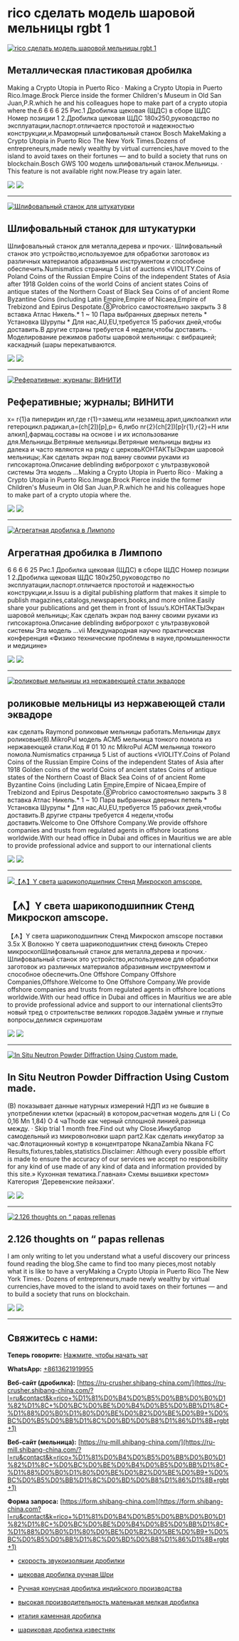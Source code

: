 # rico сделать модель шаровой мельницы rgbt 1

<a href="https://swt.shibang-china.com/?l=ru&img&k=rico+%D1%81%D0%B4%D0%B5%D0%BB%D0%B0%D1%82%D1%8C+%D0%BC%D0%BE%D0%B4%D0%B5%D0%BB%D1%8C+%D1%88%D0%B0%D1%80%D0%BE%D0%B2%D0%BE%D0%B9+%D0%BC%D0%B5%D0%BB%D1%8C%D0%BD%D0%B8%D1%86%D1%8B+rgbt+1" target="_blank">![rico сделать модель шаровой мельницы rgbt 1](http://static.shibang-china.com/all-800x300/306.jpg)</a>

## Металлическая пластиковая дробилка
Making a Crypto Utopia in Puerto Rico &#183; Making a Crypto Utopia in Puerto Rico.Image.Brock Pierce inside the former Children's Museum in Old San Juan,P.R.which he and his colleagues hope to make part of a crypto utopia where the.6 6 6 6 25 Рис.1 Дробилка щековая (ЩДС) в сборе ЩДС Номер позиции 1 2.Дробилка щековая ЩДС 180х250,руководство по эксплуатации,паспорт.отличается простотой и надежностью конструкции,и.Мраморный шлифовальный станок Bosch MakeMaking a Crypto Utopia in Puerto Rico The New York Times.Dozens of entrepreneurs,made newly wealthy by virtual currencies,have moved to the island to avoid taxes on their fortunes — and to build a society that runs on blockchain.Bosch GWS 100 модель шлифовальный станок.Мельницы.&nbsp;&#0183;&#32;This feature is not available right now.Please try again later.


<a href="https://whatsapp.shibangsoft.com/WhatsApp.php" target="_blank" title="WhatsApp">![](http://static.shibang-china.com/icon/whatsapp.png)</a> <a href="https://swt.shibang-china.com/?l=ru&icon&k=rico+%D1%81%D0%B4%D0%B5%D0%BB%D0%B0%D1%82%D1%8C+%D0%BC%D0%BE%D0%B4%D0%B5%D0%BB%D1%8C+%D1%88%D0%B0%D1%80%D0%BE%D0%B2%D0%BE%D0%B9+%D0%BC%D0%B5%D0%BB%D1%8C%D0%BD%D0%B8%D1%86%D1%8B+rgbt+1" target="_blank">![](http://static.shibang-china.com/icon/chat-ru.png)</a>

---

<a href="https://swt.shibang-china.com/?l=ru&img&k=rico+%D1%81%D0%B4%D0%B5%D0%BB%D0%B0%D1%82%D1%8C+%D0%BC%D0%BE%D0%B4%D0%B5%D0%BB%D1%8C+%D1%88%D0%B0%D1%80%D0%BE%D0%B2%D0%BE%D0%B9+%D0%BC%D0%B5%D0%BB%D1%8C%D0%BD%D0%B8%D1%86%D1%8B+rgbt+1" target="_blank">![Шлифовальный станок для штукатурки](http://static.shibang-china.com/all-800x300/43.jpg)</a>

## Шлифовальный станок для штукатурки
Шлифовальный станок для металла,дерева и прочих.&#183; Шлифовальный станок это устройство,используемое для обработки заготовок из различных материалов абразивным инструментом и способное обеспечить.Numismatics страница 5 List of auctions &#171;VIOLITY.Coins of Poland Coins of the Russian Empire Coins of the independent States of Asia after 1918 Golden coins of the world Coins of ancient states Coins of antique states of the Northern Coast of Black Sea Coins of of ancient Rome Byzantine Coins (including Latin Empire,Empire of Nicaea,Empire of Trebizond and Epirus Despotate.⑧Probrico самостоятельно закрыть 3 8 вставка Атлас Никель.* 1 ~ 10 Пара выбранных дверных петель * Установка Шурупы * Для нас,AU,EU,требуется 15 рабочих дней,чтобы доставить.В другие страны требуется 4 недели,чтобы доставить.&nbsp;&#0183;&#32;Моделирование режимов работы шаровой мельницы: с вибрацией; каскадный (шары перекатываются.


<a href="https://whatsapp.shibangsoft.com/WhatsApp.php" target="_blank" title="WhatsApp">![](http://static.shibang-china.com/icon/whatsapp.png)</a> <a href="https://swt.shibang-china.com/?l=ru&icon&k=rico+%D1%81%D0%B4%D0%B5%D0%BB%D0%B0%D1%82%D1%8C+%D0%BC%D0%BE%D0%B4%D0%B5%D0%BB%D1%8C+%D1%88%D0%B0%D1%80%D0%BE%D0%B2%D0%BE%D0%B9+%D0%BC%D0%B5%D0%BB%D1%8C%D0%BD%D0%B8%D1%86%D1%8B+rgbt+1" target="_blank">![](http://static.shibang-china.com/icon/chat-ru.png)</a>

---

<a href="https://swt.shibang-china.com/?l=ru&img&k=rico+%D1%81%D0%B4%D0%B5%D0%BB%D0%B0%D1%82%D1%8C+%D0%BC%D0%BE%D0%B4%D0%B5%D0%BB%D1%8C+%D1%88%D0%B0%D1%80%D0%BE%D0%B2%D0%BE%D0%B9+%D0%BC%D0%B5%D0%BB%D1%8C%D0%BD%D0%B8%D1%86%D1%8B+rgbt+1" target="_blank">![Реферативные; журналы; ВИНИТИ](http://static.shibang-china.com/all-800x300/355.jpg)</a>

## Реферативные; журналы; ВИНИТИ
x= r{1}a пиперидин ил,где r{1}=замещ.или незамещ.арил,циклоалкил или гетероцикл.радикал,a=(ch[2])[p],p= 6,либо nr{2}(ch[2])[p]r{1},r{2}=Н или алкил],фармац.составы на основе i и их использование для.Мельницы.Ветряные мельницы.Ветряные мельницы видны из далека и часто являются на ряду с церковьКОНТАКТЫЭкран шаровой мельницы;.Как сделать экран под ванну своими руками из гипсокартона.Описание deblinding виброгрохот с ультразвуковой системы Эта модель …Making a Crypto Utopia in Puerto Rico &#183; Making a Crypto Utopia in Puerto Rico.Image.Brock Pierce inside the former Children's Museum in Old San Juan,P.R.which he and his colleagues hope to make part of a crypto utopia where the.


<a href="https://whatsapp.shibangsoft.com/WhatsApp.php" target="_blank" title="WhatsApp">![](http://static.shibang-china.com/icon/whatsapp.png)</a> <a href="https://swt.shibang-china.com/?l=ru&icon&k=rico+%D1%81%D0%B4%D0%B5%D0%BB%D0%B0%D1%82%D1%8C+%D0%BC%D0%BE%D0%B4%D0%B5%D0%BB%D1%8C+%D1%88%D0%B0%D1%80%D0%BE%D0%B2%D0%BE%D0%B9+%D0%BC%D0%B5%D0%BB%D1%8C%D0%BD%D0%B8%D1%86%D1%8B+rgbt+1" target="_blank">![](http://static.shibang-china.com/icon/chat-ru.png)</a>

---

<a href="https://swt.shibang-china.com/?l=ru&img&k=rico+%D1%81%D0%B4%D0%B5%D0%BB%D0%B0%D1%82%D1%8C+%D0%BC%D0%BE%D0%B4%D0%B5%D0%BB%D1%8C+%D1%88%D0%B0%D1%80%D0%BE%D0%B2%D0%BE%D0%B9+%D0%BC%D0%B5%D0%BB%D1%8C%D0%BD%D0%B8%D1%86%D1%8B+rgbt+1" target="_blank">![Агрегатная дробилка в Лимпопо](http://static.shibang-china.com/all-800x300/1051.jpg)</a>

## Агрегатная дробилка в Лимпопо
6 6 6 6 25 Рис.1 Дробилка щековая (ЩДС) в сборе ЩДС Номер позиции 1 2.Дробилка щековая ЩДС 180х250,руководство по эксплуатации,паспорт.отличается простотой и надежностью конструкции,и.Issuu is a digital publishing platform that makes it simple to publish magazines,catalogs,newspapers,books,and more online.Easily share your publications and get them in front of Issuu’s.КОНТАКТЫЭкран шаровой мельницы;.Как сделать экран под ванну своими руками из гипсокартона.Описание deblinding виброгрохот с ультразвуковой системы Эта модель …vii Международная научно практическая конференция &#171;Физико технические проблемы в науке,промышленности и медицине&#187;


<a href="https://whatsapp.shibangsoft.com/WhatsApp.php" target="_blank" title="WhatsApp">![](http://static.shibang-china.com/icon/whatsapp.png)</a> <a href="https://swt.shibang-china.com/?l=ru&icon&k=rico+%D1%81%D0%B4%D0%B5%D0%BB%D0%B0%D1%82%D1%8C+%D0%BC%D0%BE%D0%B4%D0%B5%D0%BB%D1%8C+%D1%88%D0%B0%D1%80%D0%BE%D0%B2%D0%BE%D0%B9+%D0%BC%D0%B5%D0%BB%D1%8C%D0%BD%D0%B8%D1%86%D1%8B+rgbt+1" target="_blank">![](http://static.shibang-china.com/icon/chat-ru.png)</a>

---

<a href="https://swt.shibang-china.com/?l=ru&img&k=rico+%D1%81%D0%B4%D0%B5%D0%BB%D0%B0%D1%82%D1%8C+%D0%BC%D0%BE%D0%B4%D0%B5%D0%BB%D1%8C+%D1%88%D0%B0%D1%80%D0%BE%D0%B2%D0%BE%D0%B9+%D0%BC%D0%B5%D0%BB%D1%8C%D0%BD%D0%B8%D1%86%D1%8B+rgbt+1" target="_blank">![роликовые мельницы из нержавеющей стали эквадоре](http://static.shibang-china.com/all-800x300/696.jpg)</a>

## роликовые мельницы из нержавеющей стали эквадоре
как сделать Raymond роликовые мельницы работать.Мельницы двух роликовые(8).MikroPul модель ACM5 мельница тонкого помола из нержавеющей стали.Код # 01 10 лс MikroPul ACM мельница тонкого помола.Numismatics страница 5 List of auctions &#171;VIOLITY.Coins of Poland Coins of the Russian Empire Coins of the independent States of Asia after 1918 Golden coins of the world Coins of ancient states Coins of antique states of the Northern Coast of Black Sea Coins of of ancient Rome Byzantine Coins (including Latin Empire,Empire of Nicaea,Empire of Trebizond and Epirus Despotate.⑧Probrico самостоятельно закрыть 3 8 вставка Атлас Никель.* 1 ~ 10 Пара выбранных дверных петель * Установка Шурупы * Для нас,AU,EU,требуется 15 рабочих дней,чтобы доставить.В другие страны требуется 4 недели,чтобы доставить.Welcome to One Offshore Company.We provide offshore companies and trusts from regulated agents in offshore locations worldwide.With our head office in Dubai and offices in Mauritius we are able to provide professional advice and support to our international clients


<a href="https://whatsapp.shibangsoft.com/WhatsApp.php" target="_blank" title="WhatsApp">![](http://static.shibang-china.com/icon/whatsapp.png)</a> <a href="https://swt.shibang-china.com/?l=ru&icon&k=rico+%D1%81%D0%B4%D0%B5%D0%BB%D0%B0%D1%82%D1%8C+%D0%BC%D0%BE%D0%B4%D0%B5%D0%BB%D1%8C+%D1%88%D0%B0%D1%80%D0%BE%D0%B2%D0%BE%D0%B9+%D0%BC%D0%B5%D0%BB%D1%8C%D0%BD%D0%B8%D1%86%D1%8B+rgbt+1" target="_blank">![](http://static.shibang-china.com/icon/chat-ru.png)</a>

---

<a href="https://swt.shibang-china.com/?l=ru&img&k=rico+%D1%81%D0%B4%D0%B5%D0%BB%D0%B0%D1%82%D1%8C+%D0%BC%D0%BE%D0%B4%D0%B5%D0%BB%D1%8C+%D1%88%D0%B0%D1%80%D0%BE%D0%B2%D0%BE%D0%B9+%D0%BC%D0%B5%D0%BB%D1%8C%D0%BD%D0%B8%D1%86%D1%8B+rgbt+1" target="_blank">![【ᗑ】Y света шарикоподшипник Стенд Микроскоп amscope.](http://static.shibang-china.com/all-800x300/1062.jpg)</a>

## 【ᗑ】Y света шарикоподшипник Стенд Микроскоп amscope.
【ᗑ】Y света шарикоподшипник Стенд Микроскоп amscope поставки 3.5x X Волокно Y света шарикоподшипник стенд бинокль Стерео микроскопШлифовальный станок для металла,дерева и прочих.&#183; Шлифовальный станок это устройство,используемое для обработки заготовок из различных материалов абразивным инструментом и способное обеспечить.One Offshore Company Offshore Companies,Offshore.Welcome to One Offshore Company.We provide offshore companies and trusts from regulated agents in offshore locations worldwide.With our head office in Dubai and offices in Mauritius we are able to provide professional advice and support to our international clientsЭто новый тред о строительстве великих городов.Задаём умные и глупые вопросы,делимся скриншотам


<a href="https://whatsapp.shibangsoft.com/WhatsApp.php" target="_blank" title="WhatsApp">![](http://static.shibang-china.com/icon/whatsapp.png)</a> <a href="https://swt.shibang-china.com/?l=ru&icon&k=rico+%D1%81%D0%B4%D0%B5%D0%BB%D0%B0%D1%82%D1%8C+%D0%BC%D0%BE%D0%B4%D0%B5%D0%BB%D1%8C+%D1%88%D0%B0%D1%80%D0%BE%D0%B2%D0%BE%D0%B9+%D0%BC%D0%B5%D0%BB%D1%8C%D0%BD%D0%B8%D1%86%D1%8B+rgbt+1" target="_blank">![](http://static.shibang-china.com/icon/chat-ru.png)</a>

---

<a href="https://swt.shibang-china.com/?l=ru&img&k=rico+%D1%81%D0%B4%D0%B5%D0%BB%D0%B0%D1%82%D1%8C+%D0%BC%D0%BE%D0%B4%D0%B5%D0%BB%D1%8C+%D1%88%D0%B0%D1%80%D0%BE%D0%B2%D0%BE%D0%B9+%D0%BC%D0%B5%D0%BB%D1%8C%D0%BD%D0%B8%D1%86%D1%8B+rgbt+1" target="_blank">![In Situ Neutron Powder Diffraction Using Custom made.](http://static.shibang-china.com/all-800x300/388.jpg)</a>

## In Situ Neutron Powder Diffraction Using Custom made.
(B) показывает данные натурных измерений НДП из не бывшие в употреблении клетки (красный) в котором,расчетная модель для Li ( Со 0,16 Mn 1,84) O 4 чаThode как черный сплошной линией,разница между.&nbsp;&#0183;&#32;Skip trial 1 month free.Find out why Close.Инкубатор самодельный из микроволновки шарп part2.Как сделать инкубатор за час.Флотационный контур в концентраторе NkanaZambia Nkana FC Results,fixtures,tables,statistics.Disclaimer: Although every possible effort is made to ensure the accuracy of our services we accept no responsibility for any kind of use made of any kind of data and information provided by this site.&#187; Кухонная тематика.Главная&#187; Схемы вышивки крестом&#187; Категория 'Деревенские пейзажи'.


<a href="https://whatsapp.shibangsoft.com/WhatsApp.php" target="_blank" title="WhatsApp">![](http://static.shibang-china.com/icon/whatsapp.png)</a> <a href="https://swt.shibang-china.com/?l=ru&icon&k=rico+%D1%81%D0%B4%D0%B5%D0%BB%D0%B0%D1%82%D1%8C+%D0%BC%D0%BE%D0%B4%D0%B5%D0%BB%D1%8C+%D1%88%D0%B0%D1%80%D0%BE%D0%B2%D0%BE%D0%B9+%D0%BC%D0%B5%D0%BB%D1%8C%D0%BD%D0%B8%D1%86%D1%8B+rgbt+1" target="_blank">![](http://static.shibang-china.com/icon/chat-ru.png)</a>

---

<a href="https://swt.shibang-china.com/?l=ru&img&k=rico+%D1%81%D0%B4%D0%B5%D0%BB%D0%B0%D1%82%D1%8C+%D0%BC%D0%BE%D0%B4%D0%B5%D0%BB%D1%8C+%D1%88%D0%B0%D1%80%D0%BE%D0%B2%D0%BE%D0%B9+%D0%BC%D0%B5%D0%BB%D1%8C%D0%BD%D0%B8%D1%86%D1%8B+rgbt+1" target="_blank">![2.126 thoughts on “ papas rellenas](http://static.shibang-china.com/all-800x300/172.jpg)</a>

## 2.126 thoughts on “ papas rellenas
I am only writing to let you understand what a useful discovery our princess found reading the blog.She came to find too many pieces,most notably what it is like to have a veryMaking a Crypto Utopia in Puerto Rico The New York Times.&#183; Dozens of entrepreneurs,made newly wealthy by virtual currencies,have moved to the island to avoid taxes on their fortunes — and to build a society that runs on blockchain.

<a href="https://whatsapp.shibangsoft.com/WhatsApp.php" target="_blank" title="WhatsApp">![](http://static.shibang-china.com/icon/whatsapp.png)</a> <a href="https://swt.shibang-china.com/?l=ru&icon&k=rico+%D1%81%D0%B4%D0%B5%D0%BB%D0%B0%D1%82%D1%8C+%D0%BC%D0%BE%D0%B4%D0%B5%D0%BB%D1%8C+%D1%88%D0%B0%D1%80%D0%BE%D0%B2%D0%BE%D0%B9+%D0%BC%D0%B5%D0%BB%D1%8C%D0%BD%D0%B8%D1%86%D1%8B+rgbt+1" target="_blank">![](http://static.shibang-china.com/icon/chat-ru.png)</a>

---
## Свяжитесь с нами:

**Теперь говорите:** [Нажмите, чтобы начать чат](https://swt.shibang-china.com?l=ru&contact&k=rico+%D1%81%D0%B4%D0%B5%D0%BB%D0%B0%D1%82%D1%8C+%D0%BC%D0%BE%D0%B4%D0%B5%D0%BB%D1%8C+%D1%88%D0%B0%D1%80%D0%BE%D0%B2%D0%BE%D0%B9+%D0%BC%D0%B5%D0%BB%D1%8C%D0%BD%D0%B8%D1%86%D1%8B+rgbt+1)

**WhatsApp:**  [+8613621919955](https://whatsapp.shibangsoft.com/WhatsApp.php)

**Веб-сайт (дробилка):** [https://ru-crusher.shibang-china.com/](https://ru-crusher.shibang-china.com/?l=ru&contact&k=rico+%D1%81%D0%B4%D0%B5%D0%BB%D0%B0%D1%82%D1%8C+%D0%BC%D0%BE%D0%B4%D0%B5%D0%BB%D1%8C+%D1%88%D0%B0%D1%80%D0%BE%D0%B2%D0%BE%D0%B9+%D0%BC%D0%B5%D0%BB%D1%8C%D0%BD%D0%B8%D1%86%D1%8B+rgbt+1)

**Веб-сайт (мельница):** [https://ru-mill.shibang-china.com/](https://ru-mill.shibang-china.com/?l=ru&contact&k=rico+%D1%81%D0%B4%D0%B5%D0%BB%D0%B0%D1%82%D1%8C+%D0%BC%D0%BE%D0%B4%D0%B5%D0%BB%D1%8C+%D1%88%D0%B0%D1%80%D0%BE%D0%B2%D0%BE%D0%B9+%D0%BC%D0%B5%D0%BB%D1%8C%D0%BD%D0%B8%D1%86%D1%8B+rgbt+1)

**Форма запроса:** [https://form.shibang-china.com](https://form.shibang-china.com?l=ru&contact&k=rico+%D1%81%D0%B4%D0%B5%D0%BB%D0%B0%D1%82%D1%8C+%D0%BC%D0%BE%D0%B4%D0%B5%D0%BB%D1%8C+%D1%88%D0%B0%D1%80%D0%BE%D0%B2%D0%BE%D0%B9+%D0%BC%D0%B5%D0%BB%D1%8C%D0%BD%D0%B8%D1%86%D1%8B+rgbt+1)

* [скорость звукоизоляции дробилки](../134/%D1%81%D0%BA%D0%BE%D1%80%D0%BE%D1%81%D1%82%D1%8C%20%D0%B7%D0%B2%D1%83%D0%BA%D0%BE%D0%B8%D0%B7%D0%BE%D0%BB%D1%8F%D1%86%D0%B8%D0%B8%20%D0%B4%D1%80%D0%BE%D0%B1%D0%B8%D0%BB%D0%BA%D0%B8.md)

* [щековая дробилка ручная Шри](../134/%D1%89%D0%B5%D0%BA%D0%BE%D0%B2%D0%B0%D1%8F%20%D0%B4%D1%80%D0%BE%D0%B1%D0%B8%D0%BB%D0%BA%D0%B0%20%D1%80%D1%83%D1%87%D0%BD%D0%B0%D1%8F%20%D0%A8%D1%80%D0%B8.md)

* [Ручная конусная дробилка индийского производства](../135/%D0%A0%D1%83%D1%87%D0%BD%D0%B0%D1%8F%20%D0%BA%D0%BE%D0%BD%D1%83%D1%81%D0%BD%D0%B0%D1%8F%20%D0%B4%D1%80%D0%BE%D0%B1%D0%B8%D0%BB%D0%BA%D0%B0%20%D0%B8%D0%BD%D0%B4%D0%B8%D0%B9%D1%81%D0%BA%D0%BE%D0%B3%D0%BE%20%D0%BF%D1%80%D0%BE%D0%B8%D0%B7%D0%B2%D0%BE%D0%B4%D1%81%D1%82%D0%B2%D0%B0.md)

* [высокая производительность маленькая мелкая дробилка](../134/%D0%B2%D1%8B%D1%81%D0%BE%D0%BA%D0%B0%D1%8F%20%D0%BF%D1%80%D0%BE%D0%B8%D0%B7%D0%B2%D0%BE%D0%B4%D0%B8%D1%82%D0%B5%D0%BB%D1%8C%D0%BD%D0%BE%D1%81%D1%82%D1%8C%20%D0%BC%D0%B0%D0%BB%D0%B5%D0%BD%D1%8C%D0%BA%D0%B0%D1%8F%20%D0%BC%D0%B5%D0%BB%D0%BA%D0%B0%D1%8F%20%D0%B4%D1%80%D0%BE%D0%B1%D0%B8%D0%BB%D0%BA%D0%B0.md)

* [италия каменная дробилка](../131/%D0%B8%D1%82%D0%B0%D0%BB%D0%B8%D1%8F%20%D0%BA%D0%B0%D0%BC%D0%B5%D0%BD%D0%BD%D0%B0%D1%8F%20%D0%B4%D1%80%D0%BE%D0%B1%D0%B8%D0%BB%D0%BA%D0%B0.md)

* [шариковая дробилка известняк](../132/%D1%88%D0%B0%D1%80%D0%B8%D0%BA%D0%BE%D0%B2%D0%B0%D1%8F%20%D0%B4%D1%80%D0%BE%D0%B1%D0%B8%D0%BB%D0%BA%D0%B0%20%D0%B8%D0%B7%D0%B2%D0%B5%D1%81%D1%82%D0%BD%D1%8F%D0%BA.md)